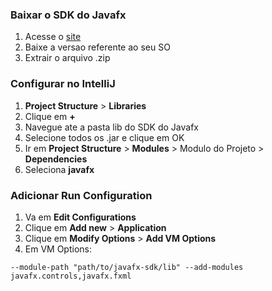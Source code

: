 ### Baixar o SDK do Javafx

1. Acesse o [site](https://gluonhq.com/products/javafx/)
2. Baixe a versao referente ao seu SO
3. Extrair o arquivo .zip

### Configurar no IntelliJ

1. **Project Structure** > **Libraries**
2. Clique em **+**
3. Navegue ate a pasta lib do SDK do Javafx
4. Selecione todos os .jar e clique em OK
5. Ir em **Project Structure** > **Modules** > Modulo do Projeto > **Dependencies**
6. Seleciona **javafx**

### Adicionar Run Configuration

1. Va em **Edit Configurations**
2. Clique em **Add new** > **Application**
3. Clique em **Modify Options** > **Add VM Options**
4. Em VM Options:

```
--module-path "path/to/javafx-sdk/lib" --add-modules javafx.controls,javafx.fxml
```

